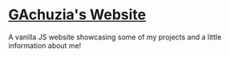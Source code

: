 # [GAchuzia's Website](https://gachuzia.github.io/personal_website)
A vanilla JS website showcasing some of my projects and a little information about me!
